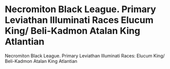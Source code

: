 # Necromiton Black League. Primary Leviathan Illuminati Races Elucum King/ Beli-Kadmon Atalan King Atlantian

Necromiton Black League. Primary Leviathan Illuminati Races: Elucum King/ Beli-Kadmon Atalan King Atlantian